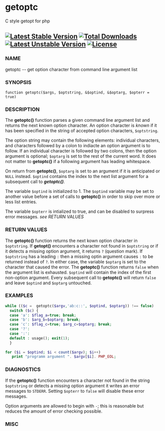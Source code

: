 # getoptc
C style getopt for php

[![Latest Stable Version](https://poser.pugx.org/zzengineer/getoptc/v/stable)](https://packagist.org/packages/zzengineer/getoptc) [![Total Downloads](https://poser.pugx.org/zzengineer/getoptc/downloads)](https://packagist.org/packages/zzengineer/getoptc) [![Latest Unstable Version](https://poser.pugx.org/zzengineer/getoptc/v/unstable)](https://packagist.org/packages/zzengineer/getoptc) [![License](https://poser.pugx.org/zzengineer/getoptc/license)](http://opensource.org/licenses/MIT)
---
### NAME
getoptc -- get option character from command line argument list

### SYNOPSIS

`function getoptc($args, $optstring, &$optind, &$optarg, $opterr = true)`

### DESCRIPTION

The **getoptc()** function parses a given command line argument list and returns the next known option character. An option character is *known* if it has been specified in the string of accepted option characters, `$optstring`.

The option string may contain the following elements: individual characters, and characters followed by a colon to indiacte an option argument is to follow. If an individual character is followed by two colons, then the option argument is optional; `$optarg` is set to the rest of the current word. It does not matter to **getoptc()** if a following argument has leading whitespace.

On return from **getoptc()**, `$optarg` is set to an argument if it is anticipated or `NULL` instead. `$optind` contains the index to the next list argument for a subsequent call to ***getoptc()***.

The variable `$optind` is initialized to 1. The `$optind` variable may be set to another value before a set of calls to **getoptc()** in order to skip over more or less list entries.

The variable `$opterr` is intialized to true, and can be disabled to surpress error messages. *see RETURN VALUES*

### RETURN VALUES

The **getoptc()** function returns the next kown option character in `$optstring`. If **getopt()** encounters a character not found in `$optstring` or if it detects a missing option argument, it returns `?` (question mark). If `$optstring` has a leading `:` then a missing optin argument causes `:` to be returned instead of `?`. In either case, the variable `$optarg` is set to the character that caused the error. The **getoptc()** function returns `false` when the argument list is exhausted. `$optind` will contain the index of the first non-option argument. Every subsequent call to **getoptc()** will return `false` and leave `$optind` and `$optarg` untouched.


### EXAMPLES

```php
while (($c =  getoptc($argv,'ab:c::', $optind, $optarg)) !== false)
  switch ($c) {
  case 'a': $flag_a=true; break;
  case 'b': $arg_b=$optarg; break;
  case 'c': $flag_c=true; $arg_c=$optarg; break;
  case '?': 
  case ':': 
  default : usage(); exit(1);
  }
  
for ($i = $optind; $i < count($argv); $i++)
   print "programm argument ". $argv[$i]. PHP_EOL;
```
### DIAGNOSTICS

If the **getoptc()** function encounters a character not found in the string `$optstring` or detects a missing option argument it writes an error messages to `STDERR`. Setting `$opterr` to `false` will disable these error messages.

Option arguments are allowed to begin with `-`; this is reasonable but reduces the amount of error checking possible.

### MISC
